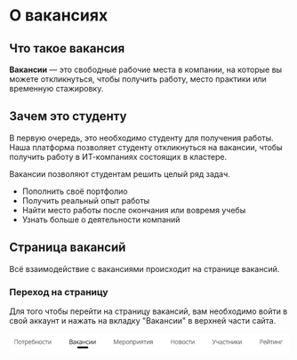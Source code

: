 # О вакансиях

## Что такое вакансия
**Вакансии** — это свободные рабочие места в компании, на которые вы можете откликнуться, чтобы получить работу, место практики или временную стажировку.

## Зачем это студенту
В первую очередь, это необходимо студенту для получения работы. Наша платформа позволяет студенту откликнуться на вакансии, чтобы получить работу в ИТ-компаниях состоящих в кластере.

Вакансии позволяют студентам решить целый ряд задач.

- Пополнить своё портфолио
- Получить реальный опыт работы
- Найти место работы после окончания или вовремя учебы
- Узнать больше о деятельности компаний

## Страница вакансий
Всё взаимодействие с вакансиями происходит на странице вакансий.

### Переход на страницу
Для того чтобы перейти на страницу вакансий, вам необходимо войти в свой аккаунт и нажать на вкладку "Вакансии" в верхней части сайта.

![Вкладка вакансии.png](../files/Вкладка%20вакансии.png)